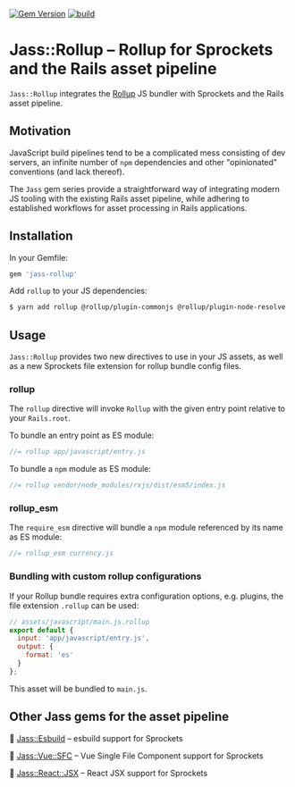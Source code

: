 [![Gem Version](https://badge.fury.io/rb/jass-rollup.svg)](http://badge.fury.io/rb/nodo)  [![build](https://github.com/mtgrosser/jass-rollup/actions/workflows/build.yml/badge.svg)](https://github.com/mtgrosser/jass-rollup/actions/workflows/build.yml)

# Jass::Rollup – Rollup for Sprockets and the Rails asset pipeline

`Jass::Rollup` integrates the [Rollup](https://rollupjs.org) JS bundler with Sprockets and the Rails asset pipeline.

## Motivation

JavaScript build pipelines tend to be a complicated mess consisting of dev servers,
an infinite number of `npm` dependencies and other "opinionated" conventions (and lack thereof).

The `Jass` gem series provide a straightforward way of integrating modern JS tooling
with the existing Rails asset pipeline, while adhering to established workflows
for asset processing in Rails applications.

## Installation

In your Gemfile:

```ruby
gem 'jass-rollup'
```

Add `rollup` to your JS dependencies:

```sh
$ yarn add rollup @rollup/plugin-commonjs @rollup/plugin-node-resolve
```

## Usage

`Jass::Rollup` provides two new directives to use in your JS assets, as well as
a new Sprockets file extension for rollup bundle config files.

### rollup

The `rollup` directive will invoke `Rollup` with the given entry point
relative to your `Rails.root`.

To bundle an entry point as ES module:

```js
//= rollup app/javascript/entry.js
```

To bundle a `npm` module as ES module:

```js
//= rollup vendor/node_modules/rxjs/dist/esm5/index.js
```

### rollup_esm

The `require_esm` directive will bundle a `npm` module referenced by its
name as ES module:

```js
//= rollup_esm currency.js
```

### Bundling with custom rollup configurations

If your Rollup bundle requires extra configuration options, e.g. plugins, the file
extension `.rollup` can be used:

```js
// assets/javascript/main.js.rollup
export default {
  input: 'app/javascript/entry.js',
  output: {
    format: 'es'
  }
};
```

This asset will be bundled to `main.js`.


## Other Jass gems for the asset pipeline

💎 [Jass::Esbuild](https://github.com/mtgrosser/jass-esbuild) – esbuild support for Sprockets

💎 [Jass::Vue::SFC](https://github.com/mtgrosser/jass-vue-sfc) – Vue Single File Component support for Sprockets

💎 [Jass::React::JSX](https://github.com/mtgrosser/jass-react-jsx) – React JSX support for Sprockets
